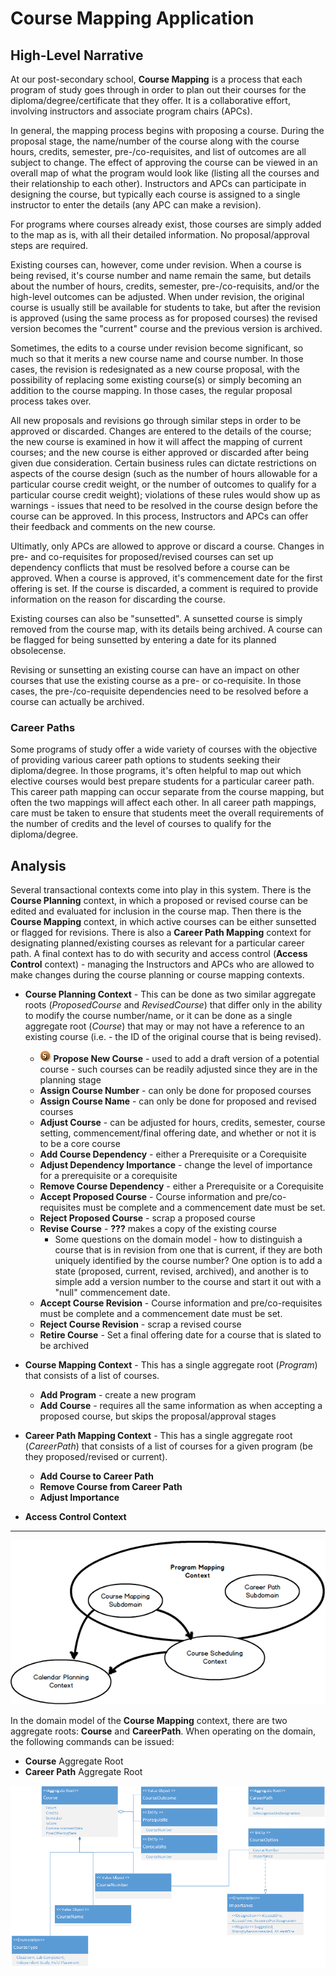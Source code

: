 # Course Mapping Application

## High-Level Narrative

At our post-secondary school, **Course Mapping** is a process that each program of study goes through in order to plan out their courses for the diploma/degree/certificate that they offer. It is a collaborative effort, involving instructors and associate program chairs (APCs).

In general, the mapping process begins with proposing a course. During the proposal stage, the name/number of the course along with the course hours, credits, semester, pre-/co-requisites, and list of outcomes are all subject to change. The effect of approving the course can be viewed in an overall map of what the program would look like (listing all the courses and their relationship to each other). Instructors and APCs can participate in designing the course, but typically each course is assigned to a single instructor to enter the details (any APC can make a revision).

For programs where courses already exist, those courses are simply added to the map as is, with all their detailed information. No proposal/approval steps are required.

Existing courses can, however, come under revision. When a course is being revised, it's course number and name remain the same, but details about the number of hours, credits, semester, pre-/co-requisits, and/or the high-level outcomes can be adjusted. When under revision, the original course is usually still be available for students to take, but after the revision is approved (using the same process as for proposed courses) the revised version becomes the "current" course and the previous version is archived.

Sometimes, the edits to a course under revision become significant, so much so that it merits a new course name and course number. In those cases, the revision is redesignated as a new course proposal, with the possibility of replacing some existing course(s) or simply becoming an addition to the course mapping. In those cases, the regular proposal process takes over.

All new proposals and revisions go through similar steps in order to be approved or discarded. Changes are entered to the details of the course; the new course is examined in how it will affect the mapping of current courses; and the new course is either approved or discarded after being given due consideration. Certain business rules can dictate restrictions on aspects of the course design (such as the number of hours allowable for a particular course credit weight, or the number of outcomes to qualify for a particular course credit weight); violations of these rules would show up as warnings - issues that need to be resolved in the course design before the course can be approved. In this process, Instructors and APCs can offer their feedback and comments on the new course.

Ultimatly, only APCs are allowed to approve or discard a course. Changes in pre- and co-requisites for proposed/revised courses can set up dependency conflicts that must be resolved before a course can be approved. When a course is approved, it's commencement date for the first offering is set. If the course is discarded, a comment is required to provide information on the reason for discarding the course.

Existing courses can also be "sunsetted". A sunsetted course is simply removed from the course map, with its details being archived. A course can be flagged for being sunsetted by entering a date for its planned obsolecense.

Revising or sunsetting an existing course can have an impact on other courses that use the existing course as a pre- or co-requisite. In those cases, the pre-/co-requisite dependencies need to be resolved before a course can actually be archived.

### Career Paths

Some programs of study offer a wide variety of courses with the objective of providing various career path options to students seeking their diploma/degree. In those programs, it's often helpful to map out which elective courses would best prepare students for a particular career path. This career path mapping can occur separate from the course mapping, but often the two mappings will affect each other. In all career path mappings, care must be taken to ensure that students meet the overall requirements of the number of credits and the level of courses to qualify for the diploma/degree.

## Analysis

Several transactional contexts come into play in this system. There is the **Course Planning** context, in which a proposed or revised course can be edited and evaluated for inclusion in the course map. Then there is the **Course Mapping** context, in which active courses can be either sunsetted or flagged for revisions. There is also a **Career Path Mapping** context for designating planned/existing courses as relevant for a particular career path. A final context has to do with security and access control (**Access Control** context) - managing the Instructors and APCs who are allowed to make changes during the course planning or course mapping contexts.

- **Course Planning Context** - This can be done as two similar aggregate roots (*ProposedCourse* and *RevisedCourse*) that differ only in the ability to modify the course number/name, or it can be done as a single aggregate root (*Course*) that may or may not have a reference to an existing course (i.e. - the ID of the original course that is being revised).
  - ![](service-sm.png) **Propose New Course** - used to add a draft version of a potential course - such courses can be readily adjusted since they are in the planning stage
  - **Assign Course Number** - can only be done for proposed courses
  - **Assign Course Name** - can only be done for proposed and revised courses
  - **Adjust Course** - can be adjusted for hours, credits, semester, course setting, commencement/final offering date, and whether or not it is to be a core course
  - **Add Course Dependency** - either a Prerequisite or a Corequisite
  - **Adjust Dependency Importance** - change the level of importance for a prerequisite or a corequisite
  - **Remove Course Dependency** - either a Prerequisite or a Corequisite
  - **Accept Proposed Course** - Course information and pre/co-requisites must be complete and a commencement date must be set.
  - **Reject Proposed Course** - scrap a proposed course
  - **Revise Course** - **???** makes a copy of the existing course
    - Some questions on the domain model - how to distinguish a course that is in revision from one that is current, if they are both uniquely identified by the course number? One option is to add a state (proposed, current, revised, archived), and another is to simple add a version number to the course and start it out with a "null" commencement date.
  - **Accept Course Revision** - Course information and pre/co-requisites must be complete and a commencement date must be set.
  - **Reject Course Revision** - scrap a revised course
  - **Retire Course** - Set a final offering date for a course that is slated to be archived


- **Course Mapping Context** - This has a single aggregate root (*Program*) that consists of a list of courses.
  - **Add Program** - create a new program
  - **Add Course** - requires all the same information as when accepting a proposed course, but skips the proposal/approval stages


- **Career Path Mapping Context** - This has a single aggregate root (*CareerPath*) that consists of a list of courses for a given program (be they proposed/revised or current).
  - **Add Course to Career Path**
  - **Remove Course from Career Path**
  - **Adjust Importance**


- **Access Control Context**



----

![Context Map](Context%20Map.png)

In the domain model of the **Course Mapping** context, there are two aggregate roots: **Course** and **CareerPath**. When operating on the domain, the following commands can be issued:

- **Course** Aggregate Root
- **Career Path** Aggregate Root

![Course Mapping Domain Model](Course%20Mapping%20Domain%20Model.png)
